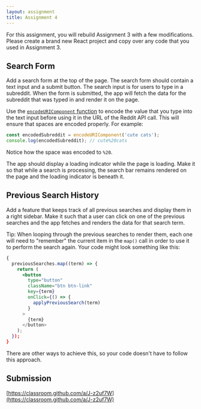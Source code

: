 ```yaml
---
layout: assignment
title: Assignment 4
---
```


For this assignment, you will rebuild Assignment 3 with a few modifications. Please create a brand new React project and copy over any code that you used in Assignment 3.

## Search Form

Add a search form at the top of the page. The search form should contain a text input and a submit button. The search input is for users to type in a subreddit. When the form is submitted, the app will fetch the data for the subreddit that was typed in and render it on the page.

Use the [`encodeURIComponent` function](https://www.w3schools.com/JSREF/jsref_encodeuricomponent.asp) to encode the value that you type into the text input before using it in the URL of the Reddit API call. This will ensure that spaces are encoded properly. For example:

```js
const encodedSubreddit = encodeURIComponent('cute cats');
console.log(encodedSubreddit); // cute%20cats
```

Notice how the space was encoded to `%20`.

The app should display a loading indicator while the page is loading. Make it so that while a search is processing, the search bar remains rendered on the page and the loading indicator is beneath it.

## Previous Search History

Add a feature that keeps track of all previous searches and display them in a right sidebar. Make it such that a user can click on one of the previous searches and the app fetches and renders the data for that search term.

Tip: When looping through the previous searches to render them, each one will need to "remember" the current item in the `map()` call in order to use it to perform the search again. Your code might look something like this:

```jsx
{
  previousSearches.map((term) => {
    return (
      <button
        type="button"
        className="btn btn-link"
        key={term}
        onClick={() => {
          applyPreviousSearch(term)
        }
      >
        {term}
      </button>
    );
  });
}
```

There are other ways to achieve this, so your code doesn't have to follow this approach.

## Submission

[https://classroom.github.com/a/J-z2uf7W](https://classroom.github.com/a/J-z2uf7W)
